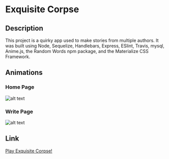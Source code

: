 # Exquisite Corpse

## Description
This project is a quirky app used to make stories from multiple authors. It was built using Node, Sequelize, Handlebars, Express, ESlint, Travis, mysql, Anime.js, the Random Words npm package, and the Materialize CSS Framework.

## Animations

### Home Page
![alt text](https://raw.githubusercontent.com/tantatinta/exquisite-corpse/master/public/assets/img/exquisite-art-homepage.gif "")

### Write Page
![alt text](https://raw.githubusercontent.com/tantatinta/exquisite-corpse/master/public/assets/img/exquisite-art-playpage.gif "")

## Link
[Play Exquisite Corpse!](https://raw.githubusercontent.com/tantatinta/exquisite-corpse/master/public/assets/img/exquisite-art-homepage.gif)